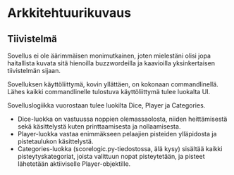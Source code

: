# Arkkitehtuurikuvaus

## Tiivistelmä

Sovellus ei ole äärimmäisen monimutkainen, joten mielestäni olisi jopa haitallista kuvata sitä 
hienoilla buzzwordeilla ja kaavioilla yksinkertaisen tiivistelmän sijaan.

Sovelluksen käyttöliittymä, kovin yllättäen, on kokonaan commandlinellä. Lähes kaikki commandlinelle
tulostuva käyttöliittymä tulee luokalta UI.

Sovelluslogiikka vuorostaan tulee luokilta Dice, Player ja Categories. 

- Dice-luokka on vastuussa noppien olemassaolosta,
niiden heittämisestä sekä käsittelystä kuten printtaamisesta ja nollaamisesta. 
- Player-luokka vastaa enimmäkseen pelaajien pisteiden ylläpidosta ja pistetaulukon käsittelystä.
- Categories-luokka (scorelogic.py-tiedostossa, älä kysy) sisältää kaikki pisteytyskategoriat, 
joista valittuun nopat pisteytetään, ja pisteet lähetetään aktiiviselle Player-objektille.

